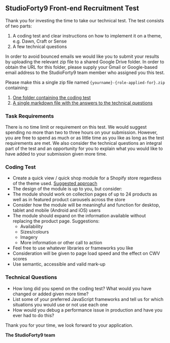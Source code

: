 ## StudioForty9 Front-end Recruitment Test

Thank you for investing the time to take our technical test. The test consists of two parts:

1. A coding test and clear instructions on how to implement it on a theme, e.g. Dawn, Craft or Sense
2. A few technical questions

In order to avoid bounced emails we would like you to submit your results by uploading the relevant zip file to a shared Google Drive folder. 
In order to obtain the URL for this folder, please supply your Gmail or Google-based email address to the StudioForty9 team member who assigned you this test.

Please make this a single zip file named `{yourname}-{role-applied-for}.zip` containing:

1. [One folder containing the coding test](#coding-test)
2. [A single markdown file with the answers to the technical questions](#technical-questions)

### Task Requirements

There is no time limit or requirement on this test. 
We would suggest spending no more than two to three hours on your submission. However, you are free to spend as much or as little time as you like as long as the test requirements are met.
We also consider the technical questions an integral part of the test and an opportunity for you to explain what you would like to have added to your submission given more time.

### Coding Test

* Create a quick view / quick shop module for a Shopify store regardless of the theme used. [Suggested approach](https://shopify.dev/api/section-rendering)
* The design of the module is up to you, but consider:
* The module should work on collection pages of up to 24 products as well as in featured product carousels across the store
* Consider how the module will be meaningful and function for desktop, tablet and mobile (Android and iOS) users
* The module should expand on the information available without replacing the product page. Suggestions:
    * Availability
    * Sizes/colours
    * Imagery
    * More information or other call to action
* Feel free to use whatever libraries or frameworks you like
* Consideration will be given to page load speed and the effect on CWV scores
* Use semantic, accessible and valid mark-up

### Technical Questions

* How long did you spend on the coding test? What would you have changed or added given more time?
* List some of your preferred JavaScript frameworks and tell us for which situations you would use or not use each one
* How would you debug a performance issue in production and have you ever had to do this?

Thank you for your time, we look forward to your application.

__The StudioForty9 team__

